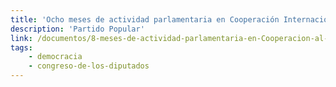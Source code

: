 ```yaml
---
title: 'Ocho meses de actividad parlamentaria en Cooperación Internacional para el Desarrollo'
description: 'Partido Popular'
link: /documentos/8-meses-de-actividad-parlamentaria-en-Cooperacion-al-Desarrollo-Partido-Popular.pdf
tags:
    - democracia
    - congreso-de-los-diputados
---
```

